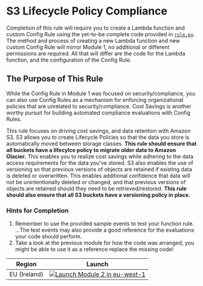 # S3 Lifecycle Policy Compliance
Completion of this rule will require you to create a Lambda function and custom Config Rule using the yet-to-be complete code provided in [`rule.py`](./rule.py).  The method and process of creating a new Lambda function and new custom Config Rule will mirror Module 1, no additional or different permissions are required.  All that will differ are the code for the Lambda function, and the configuration of the Config Rule.

## The Purpose of This Rule
While the Config Rule in Module 1 was focused on security/compliance, you can also use Config Rules as a mechanism for enforcing organizational policies that are unrelated to security/compliance.  Cost Savings is another worthy pursuit for building automated compliance evaluations with Config Rules.

This rule focuses on driving cost savings, and data retention with Amazon S3. S3 allows you to create Lifecycle Policies so that the data you store is automatically moved between storage classes. **This rule should ensure that all buckets have a lifecylce policy to migrate older data to Amazon Glacier.** This enables you to realize cost savings while adhering to the data access requirements for the data you've stored.  S3 also enables the use of versioning so that previous versions of objects are retained if existing data is deleted or overwritten.  This enables additional confidence that data will not be unintentionally deleted or changed, and that previous versions of objects are retained should they need to be retrieved/restored. **This rule should also ensure that all S3 buckets have a versioning policy in place.**

### Hints for Completion
1. Remember to use the provided sample events to test your function rule. ...The test events may also provide a good reference for the evaluations your code should perform.
2. Take a look at the previous module for how the code was arranged, you might be able to use it as a reference replace the missing code!

Region| Launch
------|-----
EU (Ireland) | [![Launch Module 2 in eu-west-1](http://docs.aws.amazon.com/AWSCloudFormation/latest/UserGuide/images/cloudformation-launch-stack-button.png)](https://console.aws.amazon.com/cloudformation/home?region=eu-west-1#/stacks/new?stackName=ConfigRules-Module-2-S3-Bucket-Lifecycle-and-Verisoning&templateURL=https://s3.amazonaws.com/config-rules-workshop-eu-west-1/module-2/template.yml)
